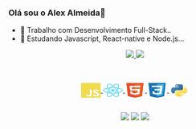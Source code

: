 ### Olá sou o Alex Almeida👋

- 🔭 Trabalho com Desenvolvimento Full-Stack..
- 🌱 Estudando Javascript, React-native e Node.js...

<div align="center">
  <a href="https://github.com/alex-almeida12">
  <img height="180em" src="https://github-readme-stats.vercel.app/api?username=alex-almeida12&show_icons=true&theme=dark&include_all_commits=true&count_private=true"/>
  <img height="180em" src="https://github-readme-stats.vercel.app/api/top-langs/?username=alex-almeida12&layout=compact&langs_count=7&theme=dark"/>
</div>
 
 ##
  
<div style="display: inline_block" align='center'><br>
  <img align="center" alt="Near-Js" height="30" width="40" src="https://raw.githubusercontent.com/devicons/devicon/master/icons/javascript/javascript-plain.svg">
  <img align="center" alt="Near-React" height="30" width="40" src="https://raw.githubusercontent.com/devicons/devicon/master/icons/react/react-original.svg">
  <img align="center" alt="Near-HTML" height="30" width="40" src="https://raw.githubusercontent.com/devicons/devicon/master/icons/html5/html5-original.svg">
  <img align="center" alt="Near-CSS" height="30" width="40" src="https://raw.githubusercontent.com/devicons/devicon/master/icons/css3/css3-original.svg">
  <img align="center" alt="Near-Python" height="30" width="40" src="https://raw.githubusercontent.com/devicons/devicon/master/icons/python/python-original.svg">
</div>
  
##
  
<div style="display: inline_block" align='center'>
  <a href="https://instagram.com/alexalmeida12" target="_blank"><img src="https://img.shields.io/badge/-Instagram-%23E4405F?style=for-the-badge&logo=instagram&logoColor=white" target="_blank"></a>
  <a href = "mailto:alex.almeida12@gmail.com"><img src="https://img.shields.io/badge/-Gmail-%23333?style=for-the-badge&logo=gmail&logoColor=white" target="_blank"></a>
  <a href="https://www.linkedin.com/in/alex-almeida-a2637891/" target="_blank"><img src="https://img.shields.io/badge/-LinkedIn-%230077B5?style=for-the-badge&logo=linkedin&logoColor=white" target="_blank"></a> 
</div>
